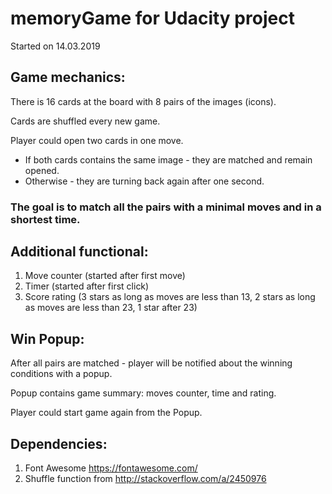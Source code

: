 # memoryGame for Udacity project

Started on 14.03.2019

## Game mechanics:

There is 16 cards at the board with 8 pairs of the images (icons).

Cards are shuffled every new game.

Player could open two cards in one move.
- If both cards contains the same image - they are matched and remain opened.
- Otherwise - they are turning back again after one second.

### The goal is to match all the pairs with a minimal moves and in a shortest time.

## Additional functional:

1. Move counter (started after first move)
2. Timer (started after first click)
3. Score rating (3 stars as long as moves are less than 13, 2 stars as long as moves are less than 23, 1 star after 23)

## Win Popup:

After all pairs are matched - player will be notified about the winning conditions with a popup.

Popup contains game summary: moves counter, time and rating.

Player could start game again from the Popup.

## Dependencies:

1. Font Awesome https://fontawesome.com/
2. Shuffle function from http://stackoverflow.com/a/2450976
